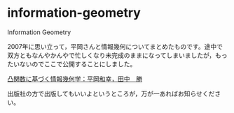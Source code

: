 # information-geometry
Information Geometry

2007年に思い立って，平岡さんと情報幾何についてまとめたものです。途中で双方ともなんやかんやで忙しくなり未完成のままになってしまいましたが，もったいないのでここで公開することにしました。

[凸関数に基づく情報幾何学：平岡和幸，田中　勝](/j-unify.pdf)

出版社の方で出版してもいいよというところが，万が一あればお知らせください。
